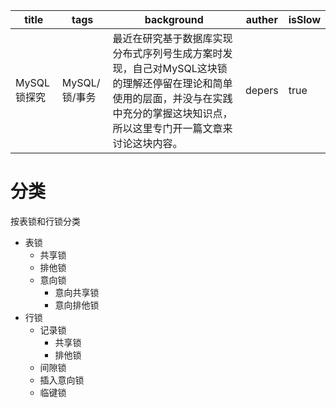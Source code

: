 | title       | tags          | background                                                   | auther | isSlow |
| ----------- | ------------- | ------------------------------------------------------------ | ------ | ------ |
| MySQL锁探究 | MySQL/锁/事务 | 最近在研究基于数据库实现分布式序列号生成方案时发现，自己对MySQL这块锁的理解还停留在理论和简单使用的层面，并没与在实践中充分的掌握这块知识点，所以这里专门开一篇文章来讨论这块内容。 | depers | true   |

# 分类

按表锁和行锁分类

* 表锁
    * 共享锁
    * 排他锁
    * 意向锁
        * 意向共享锁
        * 意向排他锁
* 行锁
    * 记录锁
        * 共享锁
        * 排他锁
    * 间隙锁
    * 插入意向锁
    * 临键锁